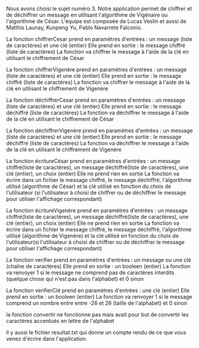 Nous avons choisi le sujet numéro 3. 
Notre application permet de chiffrer et de déchiffrer un message en utilisant l'algorithme de Vigénaire ou l'algorithme de César.
L'équipe est composée de Lucas Veslin et aussi de Matthis Launay, Kunpeng Yu, Pablo Navarrete Falconio.

La fonction chiffrerCesar prend en paramètres d'entrées : un message (liste de caractères) et une clé (entier)
Elle prend en sortie : le message chiffré (liste de caractères)
La fonction va chiffrer le message à l'aide de la clé en utilisant le chiffrement de César

La fonction chiffrerVigenère prend en paramètres d'entrées : un message (liste de caractères) et une clé (entier)
Elle prend en sortie : le message chiffré (liste de caractères)
La fonction va chiffrer le message à l'aide de la clé en utilisant le chiffrement de Vigenère

La fonction déchiffrerCesar prend en paramètres d'entrées : un message (liste de caractères) et une clé (entier)
Elle prend en sortie : le message déchiffré (liste de caractères)
La fonction va déchiffrer le message à l'aide de la clé en utilisant le chiffrement de César

La fonction déchiffrerVigenère prend en paramètres d'entrées : un message (liste de caractères) et une clé (entier)
Elle prend en sortie : le message déchiffré (liste de caractères)
La fonction va déchiffrer le message à l'aide de la clé en utilisant le chiffrement de Vigenère

La fonction écritureCésar prend en paramètres d'entrées : un message chiffré(liste de caractères), un message déchiffré(liste de caractères), une clé (entier), un choix (entier)
Elle ne prend rien en sortie
La fonction va écrire dans un fichier le message chiffré, le message déchiffré, l'algorithme utilisé (algorithme de César) et la clé utilisé en fonction du choix de l'utilisateur (si l'utilisateur à choisi de chiffrer ou de déchiffrer le message pour utiliser l'affichage correspondant)

La fonction écritureVigenère prend en paramètres d'entrées : un message chiffré(liste de caractères), un message déchiffré(liste de caractères), une clé (entier), un choix (entier)
Elle ne prend rien en sortie
La fonction va écrire dans un fichier le message chiffré, le message déchiffré, l'algorithme utilisé (algorithme de Vigenère) et la clé utilisé en fonction du choix de l'utilisateur(si l'utilisateur à choisi de chiffrer ou de déchiffrer le message pour utiliser l'affichage correspondant)

La fonction verifier prend en paramètres d'entrées : un message ou une clé (chaîne de caractères)
Elle prend en sortie : un booleen (entier)
La fonction va renvoyer 1 si le message ne comprend pas de caractères interdits (quelque chose qui n'est pas dans l'alphabet) et 0 sinon

La fonction verifierClé prend en paramètres d'entrées : une clé (entier)
Elle prend en sortie : un booleen (entier)
La fonction va renvoyer 1 si le message comprend un nombre entre entre -26 et 26 (taille de l'alphabet) et 0 sinon

la fonction convertir ne fonctionne pas mais avait pour but de convertir les caractères accentués en lettre de l'alphabet

Il y aussi le fichier resultat.txt qui donne un compte rendu de ce que vous venez d'écrire dans l'application.